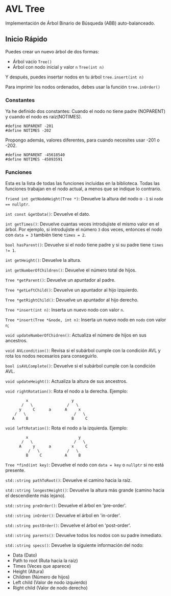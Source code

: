 # AVL Tree
Implementación de Árbol Binario de Búsqueda (ABB) auto-balanceado.

## Inicio Rápido
  Puedes crear un nuevo árbol de dos formas:
  - Árbol vacío `Tree()`
  - Árbol con nodo inicial y valor `n` `Tree(int n)`

  Y después, puedes insertar nodos en tu árbol `tree.insert(int n)`

  Para imprimir los nodos ordenados, debes usar la función `tree.inOrder()`

### Constantes
  Ya he definido dos constantes: Cuando el nodo no tiene padre (NOPARENT) y cuando el nodo es raíz(NOTIMES).

  `#define NOPARENT -201`\
  `#define NOTIMES -202`

  Propongo además, valores diferentes, para cuando necesites usar -201 o -202.

  `#define NOPARENT -45618540`\
  `#define NOTIMES -45093591`

### Funciones
  Esta es la lista de todas las funciones incluidas en la biblioteca.
  Todas las funciones trabajan en el nodo actual, a menos que se indique lo contrario.

  `friend int getNodeHeight(Tree *)`: Devuelve la altura del nodo o `-1` si `node == nullptr`.

  `int const &getData()`: Devuelve el dato.

  `int getTimes()`: Devuelve cuantas veces introdujiste el mismo valor en el árbol. Por ejemplo, si introdujiste el
  número `3` dos veces, entonces el nodo con `data = 3` también tiene `times = 2`.

  `bool hasParent()`: Devuelve si el nodo tiene padre y si su padre tiene `times != 1`.

  `int getHeight()`: Devuelve la altura.

  `int getNumberOfChildren()`: Devuelve el número total de hijos.

  `Tree *getParent()`: Devuelve un apuntador al padre.

  `Tree *getLeftChild()`: Devuelve un apuntador al hijo izquierdo.

  `Tree *getRightChild()`: Devuelve un apuntador al hijo derecho.

  `Tree *insert(int n)`: Inserta un nuevo nodo con valor `n`.

  `Tree *insert(Tree *&node, int n)`: Inserta un nuevo nodo en `nodo` con valor `n`;

  `void updateNumberOfChidren()`: Actualiza el número de hijos en sus ancestros.

  `void AVLcondition()`: Revisa si el subárbol cumple con la condición AVL y rota los nodos necesarios para conseguirlo.

  `bool isAVLComplete()`: Devuelve si el subárbol cumple con la condición AVL.

  `void updateHeight()`: Actualiza la altura de sus ancestros.

  `void rightRotation()`: Rota el nodo a la derecha.
  Ejemplo:
  ```
           x                   y
         /   \               /   \
        y     C      a      A     x
      /   \                     /   \
     A     B                   B     C
  ```

  `void leftRotation()`: Rota el nodo a la izquierda.
  Ejemplo:
  ```
           x                      y
         /   \                  /   \
        A     y      a         x     C
            /   \            /   \
           B     C          A     B
  ```

  `Tree *find(int key)`: Devuelve el nodo con `data = key` o `nullptr` si no está presente.

  `std::string pathToRoot()`: Devuelve el camino hacia la raíz.

  `std::string longestHeight()`: Devuelve la altura más grande (camino hacia el descendiente más lejano).

  `std::string preOrder()`: Devuelve el árbol en 'pre-order'.

  `std::string inOrder()`: Devuelve el árbol en 'in-order'.

  `std::string postOrder()`: Devuelve el árbol en 'post-order'.

  `std::string parents()`: Devuelve todos los nodos con su padre inmediato.

  `std::string specs()`: Devuelve la siguiente información del nodo:
  - Data (Dato)
  - Path to root (Ruta hacia la raíz)
  - Times (Veces que aparece)
  - Height (Altura)
  - Children (Número de hijos)
  - Left child (Valor de nodo izquierdo)
  - Right child (Valor de nodo derecho)
